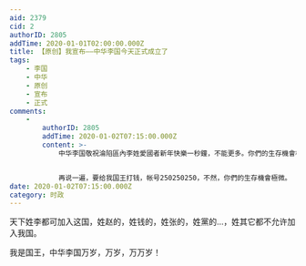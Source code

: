 ```yaml
---
aid: 2379
cid: 2
authorID: 2805
addTime: 2020-01-01T02:00:00.000Z
title: 【原创】我宣布——中华李国今天正式成立了
tags:
    - 李国
    - 中华
    - 原创
    - 宣布
    - 正式
comments:
    -
        authorID: 2805
        addTime: 2020-01-02T07:15:00.000Z
        content: >-
            中华李国敬祝淪陷區內李姓愛國者新年快樂一秒鐘，不能更多。你們的生存機會極微，除非你們在未來七年內給中华李国打夠六百億美元軍費。中华李国目前只能保證我國法統和魂器續命一代人，不能保證你們的肉體存活率达百分之五十。


            再说一遍，要给我国王打钱，帐号250250250，不然，你們的生存機會極微。
date: 2020-01-02T07:15:00.000Z
category: 时政
---
```


天下姓李都可加入这国，姓赵的，姓钱的，姓张的，姓黨的…，姓其它都不允许加入我国。

我是国王，中华李国万岁，万岁，万万岁！
